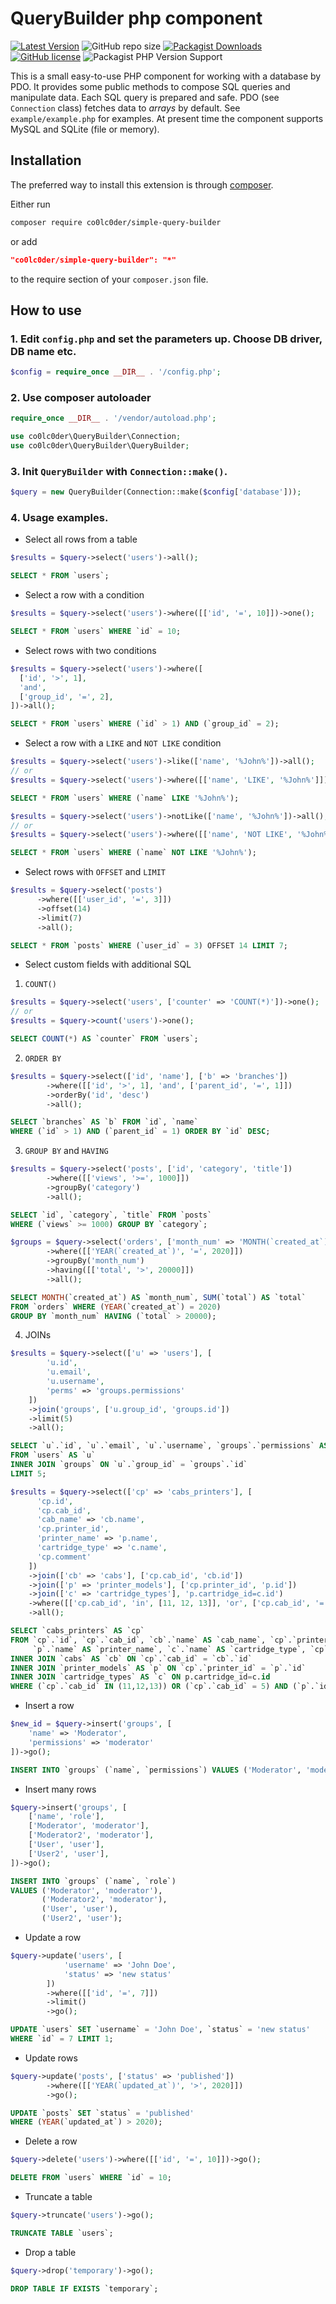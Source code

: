 # QueryBuilder php component

[![Latest Version](https://img.shields.io/github/release/co0lc0der/QueryBuilder-component?style=flat-square)](https://github.com/co0lc0der/QueryBuilder-component/release)
![GitHub repo size](https://img.shields.io/github/repo-size/co0lc0der/QueryBuilder-component?color=orange&label=size&style=flat-square)
[![Packagist Downloads](https://img.shields.io/packagist/dt/co0lc0der/simple-query-builder?color=yellow&style=flat-square)](https://packagist.org/packages/co0lc0der/simple-query-builder)
[![GitHub license](https://img.shields.io/github/license/co0lc0der/QueryBuilder-component?style=flat-square)](https://github.com/co0lc0der/QueryBuilder-component/blob/main/LICENSE.md)
![Packagist PHP Version Support](https://img.shields.io/packagist/php-v/co0lc0der/simple-query-builder?color=8993be&style=flat-square)

This is a small easy-to-use PHP component for working with a database by PDO. It provides some public methods to compose SQL queries and manipulate data. Each SQL query is prepared and safe. PDO (see `Connection` class) fetches data to _arrays_ by default. See `example/example.php` for examples. At present time the component supports MySQL and SQLite (file or memory).

## Installation

The preferred way to install this extension is through [composer](http://getcomposer.org/download/).

Either run

```sh
composer require co0lc0der/simple-query-builder
```

or add

```json
"co0lc0der/simple-query-builder": "*"
```

to the require section of your `composer.json` file.


## How to use
### 1. Edit `config.php` and set the parameters up. Choose DB driver, DB name etc. 
```php
$config = require_once __DIR__ . '/config.php';
```
### 2. Use composer autoloader
```php
require_once __DIR__ . '/vendor/autoload.php';

use co0lc0der\QueryBuilder\Connection;
use co0lc0der\QueryBuilder\QueryBuilder;
```
### 3. Init `QueryBuilder` with `Connection::make()`.
```php
$query = new QueryBuilder(Connection::make($config['database']));
```
### 4. Usage examples.
- Select all rows from a table
```php
$results = $query->select('users')->all();
```
```sql
SELECT * FROM `users`;
```
- Select a row with a condition
```php
$results = $query->select('users')->where([['id', '=', 10]])->one();
```
```sql
SELECT * FROM `users` WHERE `id` = 10;
```
- Select rows with two conditions
```php
$results = $query->select('users')->where([
  ['id', '>', 1],
  'and',
  ['group_id', '=', 2],
])->all();
```
```sql
SELECT * FROM `users` WHERE (`id` > 1) AND (`group_id` = 2);
```
- Select a row with a `LIKE` and `NOT LIKE` condition
```php
$results = $query->select('users')->like(['name', '%John%'])->all();
// or
$results = $query->select('users')->where([['name', 'LIKE', '%John%']])->all();
```
```sql
SELECT * FROM `users` WHERE (`name` LIKE '%John%');
```
```php
$results = $query->select('users')->notLike(['name', '%John%'])->all();
// or
$results = $query->select('users')->where([['name', 'NOT LIKE', '%John%']])->all();
```
```sql
SELECT * FROM `users` WHERE (`name` NOT LIKE '%John%');
```
- Select rows with `OFFSET` and `LIMIT`
```php
$results = $query->select('posts')
      ->where([['user_id', '=', 3]])
      ->offset(14)
      ->limit(7)
      ->all();
```
```sql
SELECT * FROM `posts` WHERE (`user_id` = 3) OFFSET 14 LIMIT 7;
```
- Select custom fields with additional SQL
1. `COUNT()`
```php
$results = $query->select('users', ['counter' => 'COUNT(*)'])->one();
// or
$results = $query->count('users')->one();
```
```sql
SELECT COUNT(*) AS `counter` FROM `users`;
```
2. `ORDER BY`
```php
$results = $query->select(['id', 'name'], ['b' => 'branches'])
        ->where([['id', '>', 1], 'and', ['parent_id', '=', 1]])
        ->orderBy('id', 'desc')
        ->all();
```
```sql
SELECT `branches` AS `b` FROM `id`, `name`
WHERE (`id` > 1) AND (`parent_id` = 1) ORDER BY `id` DESC;
``` 
3. `GROUP BY` and `HAVING`
```php
$results = $query->select('posts', ['id', 'category', 'title'])
        ->where([['views', '>=', 1000]])
        ->groupBy('category')
        ->all();
```
```sql
SELECT `id`, `category`, `title` FROM `posts`
WHERE (`views` >= 1000) GROUP BY `category`;
```
```php
$groups = $query->select('orders', ['month_num' => 'MONTH(`created_at`)', 'total' => 'SUM(`total`)'])
        ->where([['YEAR(`created_at`)', '=', 2020]])
        ->groupBy('month_num')
        ->having([['total', '>', 20000]])
        ->all();
```
```sql
SELECT MONTH(`created_at`) AS `month_num`, SUM(`total`) AS `total`
FROM `orders` WHERE (YEAR(`created_at`) = 2020)
GROUP BY `month_num` HAVING (`total` > 20000);
```
4. JOINs
```php
$results = $query->select(['u' => 'users'], [
        'u.id',
        'u.email',
        'u.username',
        'perms' => 'groups.permissions'
    ])
    ->join('groups', ['u.group_id', 'groups.id'])
    ->limit(5)
    ->all();
```
```sql
SELECT `u`.`id`, `u`.`email`, `u`.`username`, `groups`.`permissions` AS `perms`
FROM `users` AS `u`
INNER JOIN `groups` ON `u`.`group_id` = `groups`.`id`
LIMIT 5;
```
```php
$results = $query->select(['cp' => 'cabs_printers'], [
      'cp.id',
      'cp.cab_id',
      'cab_name' => 'cb.name',
      'cp.printer_id',
      'printer_name' => 'p.name',
      'cartridge_type' => 'c.name',
      'cp.comment'
    ])
    ->join(['cb' => 'cabs'], ['cp.cab_id', 'cb.id'])
    ->join(['p' => 'printer_models'], ['cp.printer_id', 'p.id'])
    ->join(['c' => 'cartridge_types'], 'p.cartridge_id=c.id')
    ->where([['cp.cab_id', 'in', [11, 12, 13]], 'or', ['cp.cab_id', '=', 5], 'and', ['p.id', '>', 'c.id']])
    ->all();
```
```sql
SELECT `cabs_printers` AS `cp`
FROM `cp`.`id`, `cp`.`cab_id`, `cb`.`name` AS `cab_name`, `cp`.`printer_id`,
     `p`.`name` AS `printer_name`, `c`.`name` AS `cartridge_type`, `cp`.`comment`
INNER JOIN `cabs` AS `cb` ON `cp`.`cab_id` = `cb`.`id`
INNER JOIN `printer_models` AS `p` ON `cp`.`printer_id` = `p`.`id`
INNER JOIN `cartridge_types` AS `c` ON p.cartridge_id=c.id
WHERE (`cp`.`cab_id` IN (11,12,13)) OR (`cp`.`cab_id` = 5) AND (`p`.`id` > `c`.`id`)
```
- Insert a row
```php
$new_id = $query->insert('groups', [
    'name' => 'Moderator',
    'permissions' => 'moderator'
])->go();
```
```sql
INSERT INTO `groups` (`name`, `permissions`) VALUES ('Moderator', 'moderator');
```
- Insert many rows
```php
$query->insert('groups', [
	['name', 'role'],
	['Moderator', 'moderator'],
	['Moderator2', 'moderator'],
	['User', 'user'],
	['User2', 'user'],
])->go();
```
```sql
INSERT INTO `groups` (`name`, `role`)
VALUES ('Moderator', 'moderator'),
       ('Moderator2', 'moderator'),
       ('User', 'user'),
       ('User2', 'user');
```
- Update a row
```php
$query->update('users', [
            'username' => 'John Doe',
            'status' => 'new status'
        ])
        ->where([['id', '=', 7]])
        ->limit()
        ->go();
```
```sql
UPDATE `users` SET `username` = 'John Doe', `status` = 'new status'
WHERE `id` = 7 LIMIT 1;
```
- Update rows
```php
$query->update('posts', ['status' => 'published'])
        ->where([['YEAR(`updated_at`)', '>', 2020]])
        ->go();
```
```sql
UPDATE `posts` SET `status` = 'published'
WHERE (YEAR(`updated_at`) > 2020);
```
- Delete a row
```php
$query->delete('users')->where([['id', '=', 10]])->go();
```
```sql
DELETE FROM `users` WHERE `id` = 10;
```
- Truncate a table
```php
$query->truncate('users')->go();
```
```sql
TRUNCATE TABLE `users`;
```
- Drop a table
```php
$query->drop('temporary')->go();
```
```sql
DROP TABLE IF EXISTS `temporary`;
```
